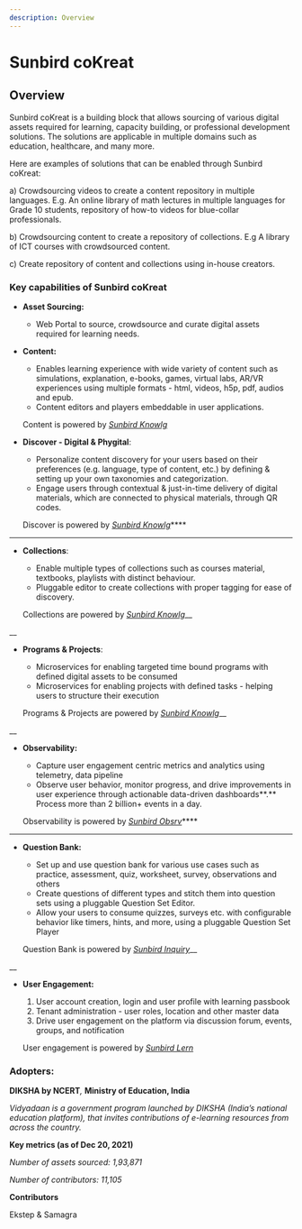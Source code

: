 ```yaml
---
description: Overview
---
```


# Sunbird coKreat

## Overview

Sunbird coKreat is a building block that allows sourcing of various digital assets required for learning, capacity building, or professional development solutions. The solutions are applicable in multiple domains such as education, healthcare, and many more.

Here are examples of solutions that can be enabled through Sunbird coKreat:

a) Crowdsourcing videos to create a content repository in multiple languages. E.g. An online library of math lectures in multiple languages for Grade 10 students, repository of how-to videos for blue-collar professionals.&#x20;

b) Crowdsourcing content to create a repository of collections. E.g A library of ICT courses with crowdsourced content.&#x20;

c) Create repository of content and collections using in-house creators.

### Key capabilities of Sunbird coKreat

*   **Asset Sourcing:**&#x20;

    * Web Portal to source, crowdsource and curate digital assets required for learning needs.

    &#x20;
*   **Content:**

    * Enables learning experience with wide variety of content such as simulations, explanation, e-books, games, virtual labs, AR/VR experiences using multiple formats - html, videos, h5p, pdf, audios and epub.&#x20;
    * Content editors and players embeddable in user applications.

    Content is powered by [_Sunbird Knowlg_](broken-reference)



*   **Discover - Digital & Phygital**:&#x20;

    * Personalize content discovery for your users based on their preferences (e.g. language, type of content, etc.) by defining & setting up your own taxonomies and categorization.
    * Engage users through contextual & just-in-time delivery of digital materials, which are connected to physical materials, through QR codes.&#x20;

    Discover is powered by [_Sunbird Knowlg_](broken-reference)****

****

*   **Collections**:&#x20;

    * Enable multiple types of collections such as courses material, textbooks, playlists with distinct behaviour.&#x20;
    * Pluggable editor to create collections with proper tagging for ease of discovery.

    Collections are powered by [_Sunbird Knowlg_](broken-reference)__

__

*   **Programs & Projects**:&#x20;

    * Microservices for enabling targeted time bound programs with defined digital assets to be consumed&#x20;
    * Microservices for enabling projects with defined tasks - helping users to structure their execution

    Programs & Projects are powered by [_Sunbird Knowlg_](broken-reference)__

__

*   **Observability:**&#x20;

    * Capture user engagement centric metrics and analytics using telemetry, data pipeline
    * Observe user behavior, monitor progress, and drive improvements in user experience through actionable data-driven dashboards**.** Process more than 2 billion+ events in a day.

    Observability is powered by [_Sunbird Obsrv_](broken-reference)****

****

*   **Question Bank:**

    * Set up and use question bank for various use cases such as practice, assessment, quiz, worksheet, survey, observations and others&#x20;
    * Create questions of different types and stitch them into question sets using a pluggable Question Set Editor.&#x20;
    * Allow your users to consume quizzes, surveys etc. with configurable behavior like timers, hints, and more, using a pluggable Question Set Player

    Question Bank is powered by [_Sunbird Inquiry_](broken-reference)__

__

*   **User Engagement:**

    1. User account creation, login and user profile with learning passbook
    2. Tenant administration - user roles, location and other master data
    3. Drive user engagement on the platform via discussion forum, events, groups, and notification

    User engagement is powered by [_Sunbird Lern_](broken-reference)

&#x20;

### Adopters:&#x20;

**DIKSHA by NCERT**_,_ **Ministry of Education, India**&#x20;

_Vidyadaan is a government program launched by DIKSHA (India’s national education platform), that invites contributions of e-learning resources from across the country._&#x20;

**Key metrics (as of Dec 20, 2021)**&#x20;

_Number of assets sourced: 1,93,871_&#x20;

_Number of contributors: 11,105_

**Contributors**

Ekstep & Samagra
